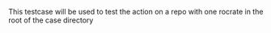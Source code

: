 This testcase will be used to test the action on a repo with one rocrate  in the root of the case directory